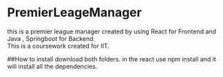 # PremierLeageManager
this is a premier league manager created by using React for Frontend and Java , Springboot for Backend.<br/>
This is a coursework created for IIT.

##How to install
download both folders.
in the react use npm install and it will install all the dependencies.

